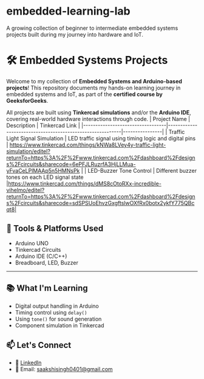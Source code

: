 # embedded-learning-lab
A growing collection of beginner to intermediate embedded systems projects built during my journey into hardware and IoT.

# 🛠️ Embedded Systems Projects

Welcome to my collection of **Embedded Systems and Arduino-based projects**! This repository documents my hands-on learning journey in embedded systems and IoT, as part of the **certified course by GeeksforGeeks**.

All projects are built using **Tinkercad simulations** and/or the **Arduino IDE**, covering real-world hardware interactions through code.
| Project Name                      | Description                                               | Tinkercad Link |
|----------------------------------|-----------------------------------------------------------|----------------|
| Traffic Light Signal Simulation  | LED traffic signal using timing logic and digital pins    | https://www.tinkercad.com/things/kNWa8LVey4y-traffic-light-simulation/editel?returnTo=https%3A%2F%2Fwww.tinkercad.com%2Fdashboard%2Fdesigns%2Fcircuits&sharecode=6ePFJLRuzrfA3HjLLMua-yFvaCeLPlMAAp5n5HMNsPk |
| LED-Buzzer Tone Control          | Different buzzer tones on each LED signal state           |https://www.tinkercad.com/things/dMS8cOtoRXx-incredible-vihelmo/editel?returnTo=https%3A%2F%2Fwww.tinkercad.com%2Fdashboard%2Fdesigns%2Fcircuits&sharecode=sdSPSUoEhvzGxgftslwOXfRx0botx2ykfY775QBcqt8|

## 🔧 Tools & Platforms Used

- Arduino UNO
- Tinkercad Circuits
- Arduino IDE (C/C++)
- Breadboard, LED, Buzzer

---

## 📚 What I'm Learning

- Digital output handling in Arduino
- Timing control using `delay()`
- Using `tone()` for sound generation
- Component simulation in Tinkercad

## 📫 Let's Connect

- 💼 [LinkedIn](https://www.linkedin.com/in/saakshi-singh-959477301/)
- 📧 Email: saakshisingh0401@gmail.com
